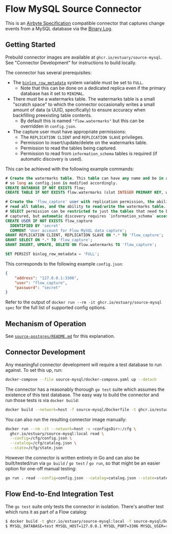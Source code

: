 Flow MySQL Source Connector
===========================

This is an [Airbyte Specification](https://docs.airbyte.io/understanding-airbyte/airbyte-specification)
compatible connector that captures change events from a MySQL database via the
[Binary Log](https://dev.mysql.com/doc/refman/8.0/en/binary-log.html).

## Getting Started

Prebuild connector images are available at `ghcr.io/estuary/source-mysql`. See
"Connector Development" for instructions to build locally.

The connector has several prerequisites:
* The [`binlog_row_metadata`](https://dev.mysql.com/doc/refman/8.0/en/replication-options-binary-log.html#sysvar_binlog_row_metadata)
  system variable must be set to `FULL`.
  - Note that this can be done on a dedicated replica even if the primary database has it set to `MINIMAL`.
* There must be a watermarks table. The watermarks table is a small "scratch space"
  to which the connector occasionally writes a small amount of data (a UUID,
  specifically) to ensure accuracy when backfilling preexisting table contents.
  - By default this is named `"flow.watermarks"` but this can be overridden in `config.json`.
* The capture user must have appropriate permissions:
  - The `REPLICATION CLIENT` and `REPLICATION SLAVE` privileges.
  - Permission to insert/update/delete on the watermarks table.
  - Permission to read the tables being captured.
  - Permission to read from `information_schema` tables is required (if automatic discovery is used).

This can be achieved with the following example commands:

```sql
# Create the watermarks table. This table can have any name and be in any database,
# so long as config.json is modified accordingly.
CREATE DATABASE IF NOT EXISTS flow;
CREATE TABLE IF NOT EXISTS flow.watermarks (slot INTEGER PRIMARY KEY, watermark TEXT);

# Create the 'flow_capture' user with replication permission, the ability to
# read all tables, and the ability to read/write the watermarks table. The
# SELECT permission can be restricted to just the tables that need to be
# captured, but automatic discovery requires `information_schema` access too.
CREATE USER IF NOT EXISTS flow_capture
  IDENTIFIED BY 'secret'
  COMMENT 'User account for Flow MySQL data capture';
GRANT REPLICATION CLIENT, REPLICATION SLAVE ON *.* TO 'flow_capture';
GRANT SELECT ON *.* TO 'flow_capture';
GRANT INSERT, UPDATE, DELETE ON flow.watermarks TO 'flow_capture';

SET PERSIST binlog_row_metadata = 'FULL';
```

This corresponds to the following example `config.json`:

```json
{
    "address": "127.0.0.1:3306",
    "user": "flow_capture",
    "password": "secret"
}
```

Refer to the output of `docker run --rm -it ghcr.io/estuary/source-mysql spec` for
the full list of supported config options.

## Mechanism of Operation

See [`source-postgres/README.md`](https://github.com/estuary/connectors/blob/main/source-postgres/README.md#mechanism-of-operation) for this explanation.

## Connector Development

Any meaningful connector development will require a test database to run
against. To set this up, run:

```bash
docker-compose --file source-mysql/docker-compose.yaml up --detach
```

The connector has a reasonably thorough `go test` suite which assumes the existence of
this test database. The easy way to build the connector and run those tests is via
`docker build`:

```bash
docker build --network=host -f source-mysql/Dockerfile -t ghcr.io/estuary/source-mysql:local .
```

You can also run the resulting connector image manually:

```bash
docker run --rm -it --network=host -v <configsDir>:/cfg \
  ghcr.io/estuary/source-mysql:local read \
  --config=/cfg/config.json \
  --catalog=/cfg/catalog.json \
  --state=/cfg/state.json
```

However the connector is written entirely in Go and can also be built/tested/run via
`go build` / `go test` / `go run`, so that might be an easier option for one-off
manual testing:

```bash
go run . read --config=config.json --catalog=catalog.json --state=state.json
```

## Flow End-to-End Integration Test

The `go test` suite only tests the connector in isolation. There's another test
which runs it as part of a Flow catalog:

```bash
$ docker build -t ghcr.io/estuary/source-mysql:local -f source-mysql/Dockerfile . --network=host
$ MYSQL_DATABASE=test MYSQL_HOST=127.0.0.1 MYSQL_PORT=3306 MYSQL_USER=root MYSQL_PWD=flow CONNECTOR=source-mysql VERSION=local ./tests/run.sh
```